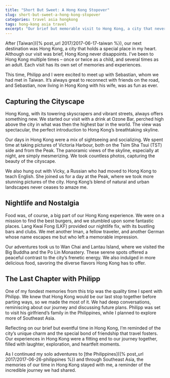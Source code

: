 ```yaml
---
title: "Short But Sweet: A Hong Kong Stopover"
slug: short-but-sweet-a-hong-kong-stopover
categories: travel asia hongkong
tags: hong-kong asia travel
excerpt: "Our brief but memorable visit to Hong Kong, a city that never fails to captivate with its stunning skyline, vibrant streets, and diverse culinary delights."
---
```


After [Taiwan]({% post_url 2017/2017-06-17-taiwan %}), our next destination was Hong Kong, a city that holds a special place in my heart. Although our visit was brief, Hong Kong never disappoints. I’ve been to Hong Kong multiple times – once or twice as a child, and several times as an adult. Each visit has its own set of memories and experiences.

This time, Philipp and I were excited to meet up with Sebastian, whom we had met in Taiwan. It’s always great to reconnect with friends on the road, and Sebastian, now living in Hong Kong with his wife, was as fun as ever.

## Capturing the Cityscape

Hong Kong, with its towering skyscrapers and vibrant streets, always offers something new. We started our visit with a drink at Ozone Bar, perched high above the city in what was then the highest bar in the world. The view was spectacular, the perfect introduction to Hong Kong’s breathtaking skyline.

Our days in Hong Kong were a mix of sightseeing and socializing. We spent time at taking pictures of Victoria Harbour, both on the Tsim Sha Tsui (TST) side and from the Peak. The panoramic views of the skyline, especially at night, are simply mesmerizing. We took countless photos, capturing the beauty of the cityscape.

We also hung out with Vicky, a Russian who had moved to Hong Kong to teach English. She joined us for a day at the Peak, where we took more stunning pictures of the city. Hong Kong’s blend of natural and urban landscapes never ceases to amaze me.

## Nightlife and Nostalgia

Food was, of course, a big part of our Hong Kong experience. We were on a mission to find the best burgers, and we stumbled upon some fantastic places. Lang Kwai Fong (LKF) provided our nightlife fix, with its bustling bars and clubs. We met another Iman, a fellow traveler, and another German whose name escapes me but who left a memorable impression.

Our adventures took us to Wan Chai and Lantau Island, where we visited the Big Buddha and the Po Lin Monastery. These serene spots offered a peaceful contrast to the city’s frenetic energy. We also indulged in more delicious food, savoring the diverse flavors Hong Kong has to offer.

## The Last Chapter with Philipp

One of my fondest memories from this trip was the quality time I spent with Philipp. We knew that Hong Kong would be our last stop together before parting ways, so we made the most of it. We had deep conversations, reminiscing about our journey and discussing future plans. Philipp was set to visit his girlfriend’s family in the Philippines, while I planned to explore more of Southeast Asia.

Reflecting on our brief but eventful time in Hong Kong, I’m reminded of the city’s unique charm and the special bond of friendship that travel fosters. Our experiences in Hong Kong were a fitting end to our journey together, filled with laughter, exploration, and heartfelt moments.

As I continued my solo adventures to [the Philippines]({% post_url 2017/2017-06-26-philippines %}) and through Southeast Asia, the memories of our time in Hong Kong stayed with me, a reminder of the incredible journey we had shared.
